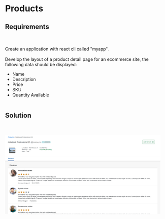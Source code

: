 # Products

## Requirements

<br></br>
Create an application with react cli called "myapp".
<br></br>
Develop the layout of a product detail page for an ecommerce site, the following data should be displayed:

- Name
- Description
- Price
- SKU
- Quantity Available
<br></br>

## Solution

<br></br>
![sample](./src/assets/images/sample.png)